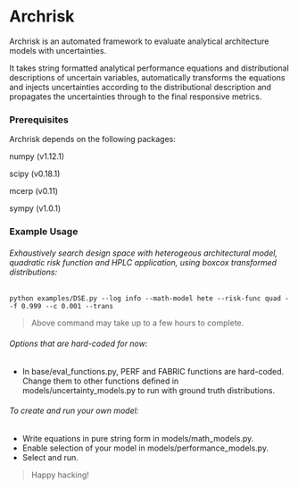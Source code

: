 Archrisk
========

Archrisk is an automated framework to evaluate analytical
architecture models with uncertainties.

It takes string formatted analytical performance equations
and distributional descriptions of uncertain variables, automatically
transforms the equations and injects uncertainties according to
the distributional description and propagates the uncertainties through
to the final responsive metrics.

### Prerequisites

Archrisk depends on the following packages:

numpy (v1.12.1)

scipy (v0.18.1)

mcerp (v0.11)

sympy (v1.0.1)

### Example Usage

###### Exhaustively search design space with heterogeous architectural model, quadratic risk function and HPLC application, using boxcox transformed distributions:
```
python examples/DSE.py --log info --math-model hete --risk-func quad --f 0.999 --c 0.001 --trans
```
>Above command may take up to a few hours to complete.

###### Options that are hard-coded for now:
- In base/eval_functions.py, PERF and FABRIC functions are hard-coded. Change them to other functions defined in models/uncertainty_models.py to run with ground truth distributions.

###### To create and run your own model:
- Write equations in pure string form in models/math_models.py.
- Enable selection of your model in models/performance_models.py.
- Select and run.

>Happy hacking!
